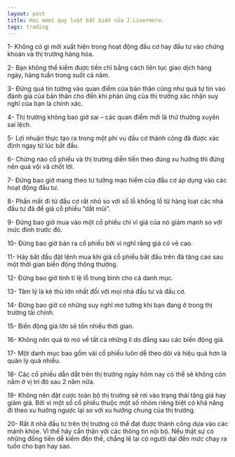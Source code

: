 ```yaml
---
layout: post
title: Hai mươi quy luật bất biến của J.Livermore.
tags: trading
---
```


1- Không có gì mới xuất hiện trong hoạt động đầu cơ hay đầu tư vào chứng khoán và thị trường hàng hóa.

2- Bạn không thể kiếm được tiền chỉ bằng cách liên tục giao dịch hàng ngày, hàng tuần trong suốt cả năm.

3- Đừng quá tin tưởng vào quan điểm của bản thân cũng như quá tự tin vào đánh giá của bản thân cho đến khi phản ứng của thị trường xác nhận suy nghĩ của bạn là chính xác.

4- Thị trường không bao giờ sai – các quan điểm mới là thứ thường xuyên sai lệch.

5- Lợi nhuận thực tạo ra trong một phi vụ đầu cơ thành công đã được xác định ngay từ lúc bắt đầu.

6- Chừng nào cổ phiếu và thị trường diễn tiến theo đúng xu hướng thì đừng nên quá vội vã chốt lời.

7- Đừng bao giờ mang theo tư tưởng mạo hiểm của đầu cơ áp dụng vào các hoạt động đầu tư.

8- Phần mất đi từ đầu cơ rất nhỏ so với số lỗ khổng lồ từ hàng loạt các nhà đầu tư đã để giá cổ phiếu “dắt mũi”.

9- Đừng bao giờ mua vào một cổ phiếu chỉ vì giá của nó giảm mạnh so với mức đỉnh trước đó.

10- Đừng bao giờ bán ra cổ phiếu bởi vì nghĩ rằng giá có vẻ cao.

11- Hãy bắt đầu đặt lệnh mua khi giá cổ phiếu bắt đầu trên đà tăng cao sau một thời gian biến động thông thường.

12- Đừng bao giờ tính tỉ lệ lỗ trung bình cho cả danh mục.

13- Tâm lý là kẻ thù lớn nhất đối với mọi nhà đầu tư và đầu cơ.

14- Đừng bao giờ có những suy nghĩ mơ tưởng khi bạn đang ở trong thị trường tài chính.

15- Biến động giá lớn sẽ tốn nhiều thời gian.

16- Không nên quá tò mò về tất cả những lí do đằng sau các biến động giá.

17- Một danh mục bao gồm vài cổ phiếu luôn dễ theo dõi và hiệu quả hơn là quản lý quá nhiều.

18- Các cổ phiếu dẫn dắt trên thị trường ngày hôm nay có thể sẽ không còn nằm ở vị trí đó sau 2 năm nữa.

19- Không nên đặt cược toàn bộ thị trường sẽ rơi vào trạng thái tăng giá hay giảm giá. Bởi vì một số cổ phiếu thuộc một số nhóm riêng biệt có khả năng đi theo xu hướng ngược lại so với xu hướng chung của thị trường.

20- Rất ít nhà đầu tư trên thị trường có thể đạt được thành công dựa vào các mánh khóe. Vì thế hãy cẩn thận với các thông tin nội bộ. Nếu thật sự có những đồng tiền dễ kiếm đến thế, chẳng lẽ lại có người dại đến mức chạy ra tuồn cho bạn hay sao.
